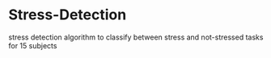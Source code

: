 # Stress-Detection
stress detection algorithm to classify between stress and not-stressed tasks for 15 subjects
